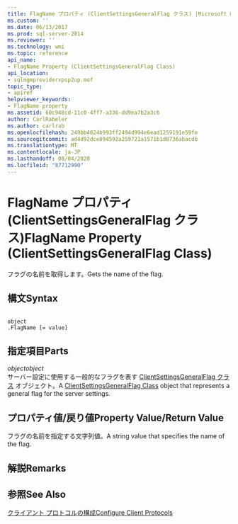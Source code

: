 ```yaml
---
title: FlagName プロパティ (ClientSettingsGeneralFlag クラス) |Microsoft Docs
ms.custom: ''
ms.date: 06/13/2017
ms.prod: sql-server-2014
ms.reviewer: ''
ms.technology: wmi
ms.topic: reference
api_name:
- FlagName Property (ClientSettingsGeneralFlag Class)
api_location:
- sqlmgmproviderxpsp2up.mof
topic_type:
- apiref
helpviewer_keywords:
- FlagName property
ms.assetid: 60c948cd-11c0-4ff7-a336-dd9ea7b2a3c6
author: CarlRabeler
ms.author: carlrab
ms.openlocfilehash: 249bb4024b993ff2494d994e6ead1259191e59fe
ms.sourcegitcommit: ad4d92dce894592a259721a1571b1d8736abacdb
ms.translationtype: MT
ms.contentlocale: ja-JP
ms.lasthandoff: 08/04/2020
ms.locfileid: "87712990"
---
```

# <a name="flagname-property-clientsettingsgeneralflag-class"></a><span data-ttu-id="6bd73-102">FlagName プロパティ (ClientSettingsGeneralFlag クラス)</span><span class="sxs-lookup"><span data-stu-id="6bd73-102">FlagName Property (ClientSettingsGeneralFlag Class)</span></span>
  <span data-ttu-id="6bd73-103">フラグの名前を取得します。</span><span class="sxs-lookup"><span data-stu-id="6bd73-103">Gets the name of the flag.</span></span>  
  
## <a name="syntax"></a><span data-ttu-id="6bd73-104">構文</span><span class="sxs-lookup"><span data-stu-id="6bd73-104">Syntax</span></span>  
  
```  
  
object  
.FlagName [= value]  
```  
  
## <a name="parts"></a><span data-ttu-id="6bd73-105">指定項目</span><span class="sxs-lookup"><span data-stu-id="6bd73-105">Parts</span></span>  
 <span data-ttu-id="6bd73-106">*object*</span><span class="sxs-lookup"><span data-stu-id="6bd73-106">*object*</span></span>  
 <span data-ttu-id="6bd73-107">サーバー設定に使用する一般的なフラグを表す [ClientSettingsGeneralFlag クラス](clientsettingsgeneralflag-class.md) オブジェクト。</span><span class="sxs-lookup"><span data-stu-id="6bd73-107">A [ClientSettingsGeneralFlag Class](clientsettingsgeneralflag-class.md) object that represents a general flag for the server settings.</span></span>  
  
## <a name="property-valuereturn-value"></a><span data-ttu-id="6bd73-108">プロパティ値/戻り値</span><span class="sxs-lookup"><span data-stu-id="6bd73-108">Property Value/Return Value</span></span>  
 <span data-ttu-id="6bd73-109">フラグの名前を指定する文字列値。</span><span class="sxs-lookup"><span data-stu-id="6bd73-109">A string value that specifies the name of the flag.</span></span>  
  
## <a name="remarks"></a><span data-ttu-id="6bd73-110">解説</span><span class="sxs-lookup"><span data-stu-id="6bd73-110">Remarks</span></span>  
  
## <a name="see-also"></a><span data-ttu-id="6bd73-111">参照</span><span class="sxs-lookup"><span data-stu-id="6bd73-111">See Also</span></span>  
 [<span data-ttu-id="6bd73-112">クライアント プロトコルの構成</span><span class="sxs-lookup"><span data-stu-id="6bd73-112">Configure Client Protocols</span></span>](https://technet.microsoft.com/library/ms181035.aspx)  
  
  
